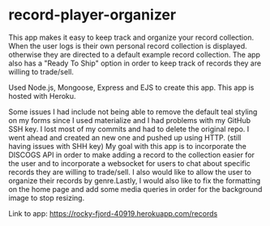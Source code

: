 # record-player-organizer
This app makes it easy to keep track and organize your record collection. When the user logs is their own personal record collection is displayed. otherwise they are directed to a default example record collection. The app also has a "Ready To Ship" option in order to keep track of records they are willing to trade/sell.

Used Node.js, Mongoose, Express and EJS to create this app. This app is hosted with Heroku.

Some issues I had include not being able to remove the default teal styling on my forms since I used materialize and I had problems with my GitHub SSH key. I lost most of my commits and had to delete the original repo. I went ahead and created an new one and pushed up using HTTP. (still having issues with SHH key) 
My goal with this app is to incorporate the DISCOGS API in order to make adding a record to the collection easier for the user and to incorporate a websocket for users to chat about specific records they are willing to trade/sell. I also would like to allow the user to organize their records by genre.Lastly, I would also like to fix the formatting on the home page and add some media queries in order for the background image to stop resizing.

Link to app: https://rocky-fjord-40919.herokuapp.com/records

